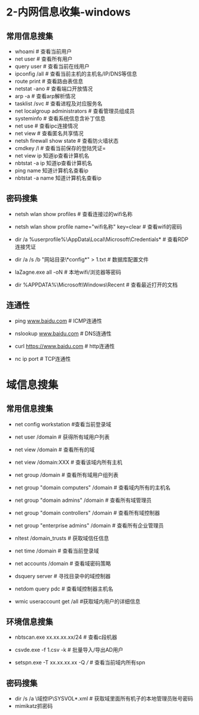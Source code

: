 # 2-内网信息收集-windows

## 常用信息搜集

+ whoami   # 查看当前用户
+ net user   # 查看所有用户
+ query user   # 查看当前在线用户
+ ipconfig /all   # 查看当前主机的主机名/IP/DNS等信息
+ route print   # 查看路由表信息
+ netstat -ano   # 查看端口开放情况
+ arp -a   # 查看arp解析情况
+ tasklist /svc   # 查看进程及对应服务名
+ net localgroup administrators   # 查看管理员组成员
+ systeminfo   # 查看系统信息含补丁信息
+ net use   # 查看ipc连接情况
+ net view   # 查看匿名共享情况
+ netsh firewall show state   # 查看防火墙状态
+ cmdkey /l   # 查看当前保存的登陆凭证=
+ net view  ip 知道ip查看计算机名
+ nbtstat -a ip  知道ip查看计算机名
+ ping name  知道计算机名查看ip
+ nbtstat -a name 知道计算机名查看ip







## 密码搜集

+ netsh wlan show profiles   # 查看连接过的wifi名称

+ netsh wlan show profile name="wifi名称" key=clear   # 查看wifi的密码

+ dir /a %userprofile%\AppData\Local\Microsoft\Credentials\*   # 查看RDP连接凭证

+ dir /a /s /b "网站目录\\\*config\*" > 1.txt   # 数据库配置文件

+ laZagne.exe all -oN   # 本地wifi/浏览器等密码

+ dir %APPDATA%\Microsoft\Windows\Recent   # 查看最近打开的文档

## 连通性

+ ping www.baidu.com   # ICMP连通性

+ nslookup www.baidu.com   # DNS连通性

+ curl https://www.baidu.com   # http连通性

+ nc ip port   # TCP连通性



# 域信息搜集

## 常用信息搜集

+ net config workstation   #查看当前登录域

+ net user /domain   # 获得所有域用户列表

+ net view /domain   # 查看所有的域

+ net view /domain:XXX   # 查看该域内所有主机

+ net group /domain   # 查看所有域用户组列表

+ net group "domain computers" /domain   # 查看域内所有的主机名

+ net group "domain admins" /domain   # 查看所有域管理员

+ net group "domain controllers" /domain   # 查看所有域控制器

+ net group "enterprise admins" /domain   # 查看所有企业管理员

+ nltest /domain_trusts   # 获取域信任信息

+ net time /domain   # 查看当前登录域

+ net accounts /domain   # 查看域密码策略

+ dsquery server   # 寻找目录中的域控制器

+ netdom query pdc   # 查看域控制器主机名

+ wmic useraccount get /all   #获取域内用户的详细信息

## 环境信息搜集

+ nbtscan.exe xx.xx.xx.xx/24   # 查看c段机器

+ csvde.exe -f 1.csv -k   # 批量导入/导出AD用户

+ setspn.exe -T xx.xx.xx.xx -Q */*   # 查看当前域内所有spn

## 密码搜集

+ dir /s /a \\域控IP\SYSVOL\*.xml   # 获取域里面所有机子的本地管理员账号密码
+ mimikatz抓密码





